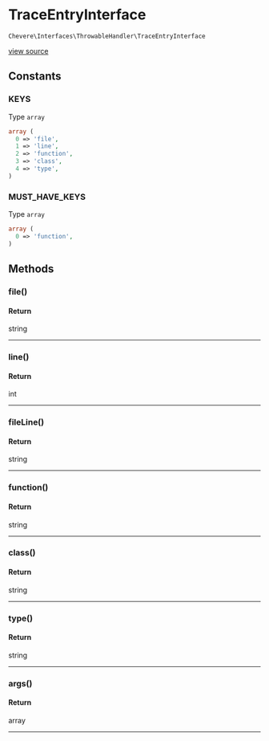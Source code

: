 # TraceEntryInterface

`Chevere\Interfaces\ThrowableHandler\TraceEntryInterface`

[view source](https://github.com/chevere/chevere/blob/master//home/rodolfo/git/chevere/chevere/interfaces/ThrowableHandler/TraceEntryInterface.php)

## Constants

### KEYS

Type `array`

```php
array (
  0 => 'file',
  1 => 'line',
  2 => 'function',
  3 => 'class',
  4 => 'type',
)
```

### MUST_HAVE_KEYS

Type `array`

```php
array (
  0 => 'function',
)
```


## Methods

### file()

#### Return

string

---

### line()

#### Return

int

---

### fileLine()

#### Return

string

---

### function()

#### Return

string

---

### class()

#### Return

string

---

### type()

#### Return

string

---

### args()

#### Return

array

---


